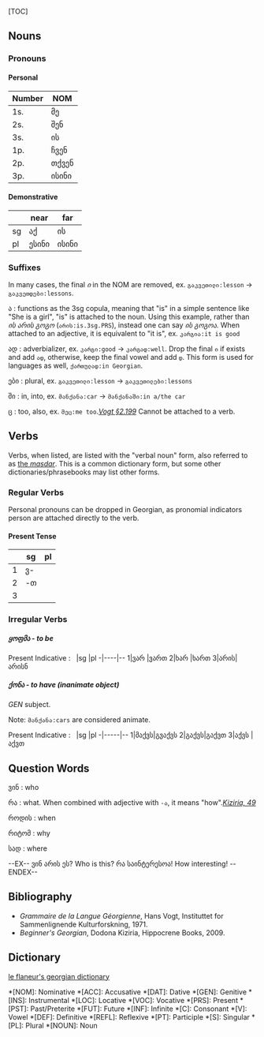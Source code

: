 [TOC]

## Nouns

### Pronouns

#### Personal

Number | NOM          
-------|--------------
1s.    | მე           
2s.    | შენ          
3s.    | ის           
1p.    | ჩვენ         
2p.    | თქვენ        
3p.    | ისინი        


#### Demonstrative

&nbsp; | near | far
-------|------|------
sg     | აქ   | ის
pl     | ესინი| ისინი

### Suffixes

In many cases, the final _ი_ in the NOM are removed, ex. `გაკვეთილი:lesson` → `გაკვეთდები:lessons`.

ა
: functions as the 3sg copula, meaning that "is" in a simple sentence like "She is a girl", "is" is attached to the noun. Using this example, rather than _ის არის გოგო_ (`არის:is.3sg.PRS`), instead one can say _ის გოგოა_. When attached to an adjective, it is equivalent to "it is", ex. `კარგია:it is good`

ად
: adverbializer, ex. `კარგი:good` → `კარგად:well`. Drop the final `ი` if exists and add `ად`, otherwise, keep the final vowel and add `დ`. This form is used for languages as well, `ქართულად:in Georgian`.

ები
: plural, ex. `გაკვეთილი:lesson` → `გაკვეთილები:lessons`

ში
: in, into, ex. `მანქანა:car` → `მანქანაში:in a/the car`

ც
: too, also, ex. `მეც:me too`.<cite>[Vogt §2.199](#vogt)</cite> Cannot be attached to a verb.

## Verbs

Verbs, when listed, are listed with the "verbal noun" form, also referred to as [the _masdar_](https://en.wikipedia.org/wiki/Masdar). This is a common dictionary form, but some other dictionaries/phrasebooks may list other forms. 

### Regular Verbs

Personal pronouns can be dropped in Georgian, as pronomial indicators person are attached directly to the verb.

#### Present Tense

&nbsp; |sg  |pl
-|----|--
1|ვ-  |
2|-თ  |
3|    |


### Irregular Verbs

##### ყოფმა - to be

Present Indicative
: &nbsp; |sg  |pl
-|----|--
1|ვარ |ვართ
2|ხარ |ხართ
3|არის|არისნ

##### ქონა - to have (inanimate object)

_GEN_ subject.

Note: `მანქანა:cars` are considered animate.

Present Indicative
: &nbsp; |sg  |pl
-|-----|--
1|მაქვს|გვაქვს
2|გაქვს|გაქვთ
3|აქვს |აქვთ


## Question Words

ვინ
: who

რა
: what. When combined with adjective with `-ა`, it means "how".<cite>[Kiziria, 49](#kiziria)</cite>

როდის
: when

რიტომ
: why

სად
: where

--EX--
ვინ არის ეს?
Who is this?
რა საინტერესოა!
How interesting!
--ENDEX--

## Bibliography

* <source id="vogt">_Grammaire de la Langue Géorgienne_, Hans Vogt, Instituttet for Sammenlignende Kulturforskning, 1971.</source>
* <source id="vogt">_Beginner's Georgian_, Dodona Kiziria, Hippocrene Books, 2009.</source>

## Dictionary
[le flaneur's georgian dictionary](georgian/dict)
<!-- Abbreviations -->
*[NOM]: Nominative
*[ACC]: Accusative
*[DAT]: Dative
*[GEN]: Genitive
*[INS]: Instrumental
*[LOC]: Locative
*[VOC]: Vocative
*[PRS]: Present
*[PST]: Past/Preterite
*[FUT]: Future
*[INF]: Infinite
*[C]: Consonant
*[V]: Vowel
*[DEF]: Definitive
*[REFL]: Reflexive
*[PT]: Participle
*[S]: Singular
*[PL]: Plural
*[NOUN]: Noun
